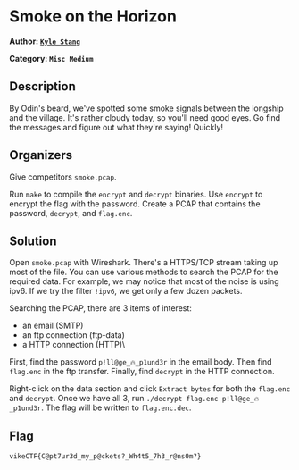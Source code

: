 # Smoke on the Horizon

**Author: [`Kyle Stang`](https://github.com/kylestang)**

**Category: `Misc Medium`**

## Description

By Odin's beard, we've spotted some smoke signals between the longship and the village. It's rather cloudy today, so you'll need good eyes. Go find the messages and figure out what they're saying! Quickly!

## Organizers

Give competitors `smoke.pcap`.

Run `make` to compile the `encrypt` and `decrypt` binaries. Use `encrypt` to encrypt the flag with the password. Create a PCAP that contains the password, `decrypt`, and `flag.enc`.

## Solution

Open `smoke.pcap` with Wireshark. There's a HTTPS/TCP stream taking up most of the file. You can use various methods to search the PCAP for the required data. For example, we may notice that most of the noise is using ipv6. If we try the filter `!ipv6`, we get only a few dozen packets.

Searching the PCAP, there are 3 items of interest:

- an email (SMTP)
- an ftp connection (ftp-data)
- a HTTP connection (HTTP)\

First, find the password `p!ll@ge_🔥_p1und3r` in the email body. Then find `flag.enc` in the ftp transfer. Finally, find `decrypt` in the HTTP connection.

Right-click on the data section and click `Extract bytes` for both the `flag.enc` and `decrypt`. Once we have all 3, run `./decrypt flag.enc p!ll@ge_🔥_p1und3r`. The flag will be written to `flag.enc.dec`.

## Flag

```
vikeCTF{C@pt7ur3d_my_p@ckets?_Wh4t5_7h3_r@ns0m?}
```

